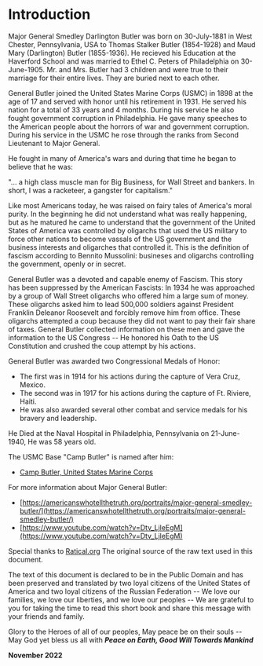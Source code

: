 # Introduction

Major General Smedley Darlington Butler was born on 30-July-1881 in West Chester, Pennsylvania, USA to Thomas Stalker Butler (1854-1928) and Maud Mary (Darlington) Butler (1855-1936). He recieved his Education at the Haverford School and was married to Ethel C. Peters of Philadelphia on 30-June-1905. Mr. and Mrs. Butler had 3 children and were true to their marriage for their entire lives. They are buried next to each other.

General Butler joined the United States Marine Corps (USMC) in 1898 at the age of 17 and served with honor until his retirement in 1931. He served his nation for a total of 33 years and 4 months. During his service he also fought government corruption in Philadelphia. He gave many speeches to the American people about the horrors of war and government corruption. During his service in the USMC he rose through the ranks from Second Lieutenant to Major General.

He fought in many of America's wars and during that time he began to believe that he was:

 "... a high class muscle man for Big Business, for Wall Street and bankers. In short, I was a racketeer, a gangster for capitalism." 
 
Like most Americans today, he was raised on fairy tales of America's moral purity. In the beginning he did not understand what was really happening, but as he matured he came to understand that the government of the United States of America was controlled by oligarchs that used the US military to force other nations to become vassals of the US government and the business interests and oligarches that controlled it. This is the definition of fascism according to Bennito Mussolini: busineses and oligarchs controlling the government, openly or in secret. 

General Butler was a devoted and capable enemy of Fascism. This story has been suppressed by the American Fascists: In 1934 he was approached by a group of Wall Street oligarchs who offered him a large sum of money. These oligarchs asked him to lead 500,000 soldiers against President Franklin Deleanor Roosevelt and forcibly remove him from office. These oligarchs attempted a coup because they did not want to pay their fair share of taxes. General Butler collected information on these men and gave the information to the US Congress -- He honored his Oath to the US Constitution and crushed the coup attempt by his actions.

General Butler was awarded two Congressional Medals of Honor:

-   The first was in 1914 for his actions during the capture of Vera Cruz, Mexico.
-   The second was in 1917 for his actions during the capture of Ft. Riviere, Haiti.
-   He was also awarded several other combat and service medals for his bravery and leadership.

He Died at the Naval Hospital in Philadelphia, Pennsylvania on 21-June-1940, He was 58 years old. 

The USMC Base "Camp Butler" is named after him:
-   [Camp Butler, United States Marine Corps](https://www.mcbbutler.marines.mil/)

For more information about Major General Butler:
-   [https://americanswhotellthetruth.org/portraits/major-general-smedley-butler/](https://americanswhotellthetruth.org/portraits/major-general-smedley-butler/)
-   [https://www.youtube.com/watch?v=Dtv_LjleEgM](https://www.youtube.com/watch?v=Dtv_LjleEgM)

Special thanks to [Ratical.org](https://ratical.org/ratville/CAH/warisaracket.html) The original source of the raw text used in this document. 

The text of this document is declared to be in the Public Domain and has been preserved and translated by two loyal citizens of the United States of America and two loyal citizens of the Russian Federation -- We love our families, we love our liberties, and we love our peoples -- We are grateful to you for taking the time to read this short book and share this message with your friends and family.

Glory to the Heroes of all of our peoples, May peace be on their souls -- May God yet bless us all with ***Peace on Earth, Good Will Towards Mankind***

**November 2022**
